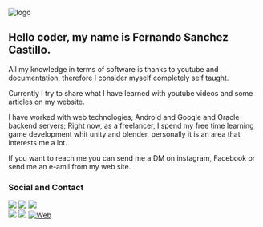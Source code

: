 ![logo](https://fernando-sanchez-castillo.com/imagenes/logofsc2W.svg)
## Hello coder, my name is Fernando Sanchez Castillo. 
 
All my knowledge in terms of software is thanks to youtube and documentation, therefore I consider myself completely self taught.

Currently I try to share what I have learned with youtube videos and some articles on my website.

I have worked with web technologies, Android and Google and Oracle backend servers; Right now, as a freelancer, I spend my free time learning game development whit unity and blender, personally it is an area that interests me a lot.

If you want to reach me you can send me a DM on instagram, Facebook or send me an e-amil from my web site.

### Social and Contact
[![](https://img.shields.io/badge/YouTube-Mis_notas_de_código-000?style=for-the-badge&logo=youtube&logoColor=white&labelColor=FF0000)](https://www.youtube.com/channel/UCoOdygMpfvJab-VW_YbyZuw)
[![](https://img.shields.io/badge/Instagram-@fscsoftware-000?style=for-the-badge&logo=instagram&logoColor=white&labelColor=E4405F)](https://instagram.com/fscsoftware)
[![](https://img.shields.io/badge/LinkedIn-@Fernando_Sánchez-000?style=for-the-badge&logo=linkedin&logoColor=white&labelColor=0A66C2)](https://www.linkedin.com/in/fernando-sc)
<br/>
[![](https://img.shields.io/badge/Twitter-@fscsoftware-000?style=for-the-badge&logo=twitter&logoColor=white&labelColor=1DA1F2)](https://twitter.com/fscsoftware)
[![](https://img.shields.io/badge/Facebook-@fscsoftware-000?style=for-the-badge&logo=facebook&logoColor=white&labelColor=1877F2)](https://facebook.com/fscsoftware)
[![Web](https://img.shields.io/badge/Web_Site-fernando--sanchez--castillo.com-000?style=for-the-badge&logo=pastebin&logoColor=white&labelColor=FF9900)](https://fernando-sanchez-castillo.com)
